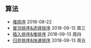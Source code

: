## 算法
- [堆排序](https://github.com/oneweekonething/One-Notes/blob/master/2018-08-22-堆排序.md)  2018-08-22
- [冒泡排序&选择排序](https://github.com/oneweekonething/One-Notes/blob/master/2018-09-12-冒泡排序与选择排序.md)  2018-09-12 周三
- [插入排序&堆排序](https://github.com/oneweekonething/One-Notes/blob/master/2018-09-13-插入排序与堆排序.md)  2018-09-13 周四
- [归并排序&快速排序](https://github.com/oneweekonething/One-Notes/blob/master/2018-09-14-归并排序与快速排序.md)  2018-09-13 周五